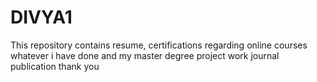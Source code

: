 # DIVYA1
This repository contains resume, certifications regarding online courses whatever i have done and my master degree project work journal publication
thank you 

